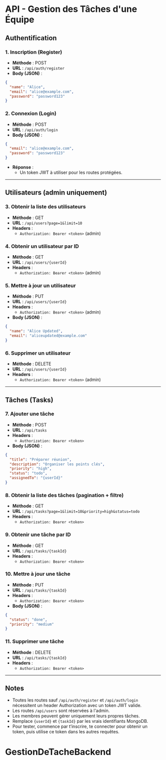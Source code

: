 # API - Gestion des Tâches d'une Équipe

## Authentification

### 1. Inscription (Register)
- **Méthode** : POST
- **URL** : `/api/auth/register`
- **Body (JSON)** :
```json
{
  "name": "Alice",
  "email": "alice@example.com",
  "password": "password123"
}
```

### 2. Connexion (Login)
- **Méthode** : POST
- **URL** : `/api/auth/login`
- **Body (JSON)** :
```json
{
  "email": "alice@example.com",
  "password": "password123"
}
```
- **Réponse** :
  - Un token JWT à utiliser pour les routes protégées.

---

## Utilisateurs (admin uniquement)

### 3. Obtenir la liste des utilisateurs
- **Méthode** : GET
- **URL** : `/api/users?page=1&limit=10`
- **Headers** :
  - `Authorization: Bearer <token>` (admin)

### 4. Obtenir un utilisateur par ID
- **Méthode** : GET
- **URL** : `/api/users/{userId}`
- **Headers** :
  - `Authorization: Bearer <token>` (admin)

### 5. Mettre à jour un utilisateur
- **Méthode** : PUT
- **URL** : `/api/users/{userId}`
- **Headers** :
  - `Authorization: Bearer <token>` (admin)
- **Body (JSON)** :
```json
{
  "name": "Alice Updated",
  "email": "aliceupdated@example.com"
}
```

### 6. Supprimer un utilisateur
- **Méthode** : DELETE
- **URL** : `/api/users/{userId}`
- **Headers** :
  - `Authorization: Bearer <token>` (admin)

---

## Tâches (Tasks)

### 7. Ajouter une tâche
- **Méthode** : POST
- **URL** : `/api/tasks`
- **Headers** :
  - `Authorization: Bearer <token>`
- **Body (JSON)** :
```json
{
  "title": "Préparer réunion",
  "description": "Organiser les points clés",
  "priority": "high",
  "status": "todo",
  "assignedTo": "{userId}"
}
```

### 8. Obtenir la liste des tâches (pagination + filtre)
- **Méthode** : GET
- **URL** : `/api/tasks?page=1&limit=10&priority=high&status=todo`
- **Headers** :
  - `Authorization: Bearer <token>`

### 9. Obtenir une tâche par ID
- **Méthode** : GET
- **URL** : `/api/tasks/{taskId}`
- **Headers** :
  - `Authorization: Bearer <token>`

### 10. Mettre à jour une tâche
- **Méthode** : PUT
- **URL** : `/api/tasks/{taskId}`
- **Headers** :
  - `Authorization: Bearer <token>`
- **Body (JSON)** :
```json
{
  "status": "done",
  "priority": "medium"
}
```

### 11. Supprimer une tâche
- **Méthode** : DELETE
- **URL** : `/api/tasks/{taskId}`
- **Headers** :
  - `Authorization: Bearer <token>`

---

## Notes
- Toutes les routes sauf `/api/auth/register` et `/api/auth/login` nécessitent un header Authorization avec un token JWT valide.
- Les routes `/api/users` sont réservées à l'admin.
- Les membres peuvent gérer uniquement leurs propres tâches.
- Remplace `{userId}` et `{taskId}` par les vrais identifiants MongoDB.
- Pour tester, commence par t’inscrire, te connecter pour obtenir un token, puis utilise ce token dans les autres requêtes.

# GestionDeTacheBackend
